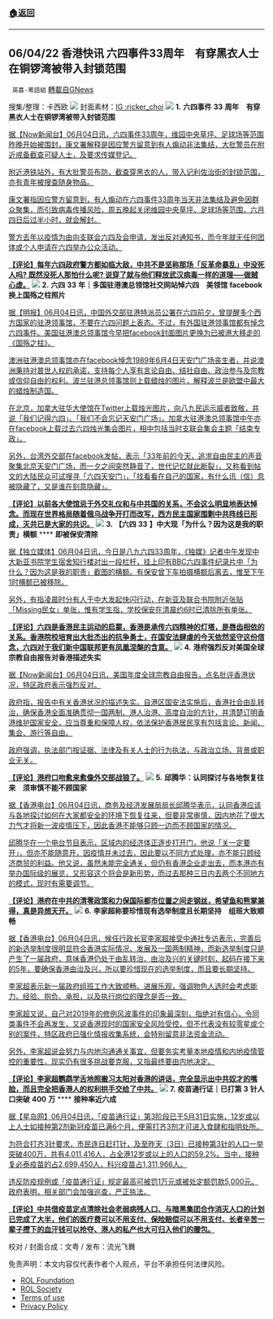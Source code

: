 ###  [:house:返回](README.md)
---


## 06/04/22 香港快讯 六四事件33周年　有穿黑衣人士在铜锣湾被带入封锁范围
` 英喜-粵語組` [轉載自GNews](https://gnews.org/zh-hans/2663780/)

搜集/整理：卡西欧
 ![](https://assets.gnews.org/wp-content/uploads/2022/06/0604fenmian_1654360974.jpg) 
封面素材：[IG :ricker\_choi](https://www.instagram.com/ricker_choi/)
 ![](https://assets.gnews.org/wp-content/uploads/2022/06/2022-06-04-1_1654361130.png) 
**1.** **六四事件** **33** **周年　有穿黑衣人士在铜锣湾被带入封锁范围**
 
[据【Now新闻台】06月04日讯，六四事件33周年，维园中央草坪、足球场等范围昨晚开始被围封，康文署解释是因应警方留意到有人煽动非法集结，大批警员在附近戒备截查可疑人士，及要求传媒登记。](https://news.now.com/home/local/player?newsId=478343)
 
[附近港铁站外，有大批警员布防，截查穿黑衣的人，带入记利佐治街的封锁范围，亦有青年被搜查随身物品。](https://news.now.com/home/local/player?newsId=478343)
 
[康文署指因应警方留意到，有人煽动在六四事件33周年当天非法集结及避免因群众聚集，而引致病毒传播风险，周五晚起关闭维园中央草坪、足球场等范围，六月四日后过半小时，就会解封。](https://news.now.com/home/local/player?newsId=478343)
 
[警方去年以疫情为由向支联会六四及会申请，发出反对通知书，而今年就无任何团体或个人申请在六四举办公众活动。](https://news.now.com/home/local/player?newsId=478343)
 
**[【评论】每年六四政府警方都如临大敌，中共不是坚称那场「反革命暴乱」中没死人吗? 既然没死人那怕什么呢? 说穿了就与他们释放武汉病毒一样的道理—–做贼心虚。](https://news.now.com/home/local/player?newsId=478343)**
 ![](https://assets.gnews.org/wp-content/uploads/2022/06/2022-06-04-2_1654361135.png) 
**2.** **六四** **33** **年｜多国驻港澳总领馆社交网站悼六四　美领馆** **facebook** **换上国殇之柱照片**
 
[据【明报】06月04日讯，中国外交部驻港特派员公署在六四前夕，曾提醒多个西方国家的驻港领事馆，不要在六四问题上表态。不过，有外国驻港领事馆都有悼念六四事件。美国驻港澳总领事馆今早把facebook封面图片更换为已被港大移走的《国殇之柱》。](https://news.mingpao.com/ins/港聞/article/20220604/s00001/1654312991182/六四33年-多國駐港澳總領館社交網站悼六四-美領館facebook換上國殤之柱照片)
 
[澳洲驻港澳总领事馆亦在facebook悼念1989年6月4日天安门广场丧生者，并说澳洲秉持对普世人权的承诺，支持每个人享有言论自由、结社自由、政治参与及宗教或信仰自由的权利。波兰驻港总领事馆则上载蜡烛的图片，解释波兰是欧盟中最大的蜡烛制造国。](https://news.mingpao.com/ins/港聞/article/20220604/s00001/1654312991182/六四33年-多國駐港澳總領館社交網站悼六四-美領館facebook換上國殤之柱照片)
 
[在北京，加拿大驻华大使馆在Twitter上载烛光图片，向八九民运示威者致敬，并说「我们记得六四」、「我们不会忘记天安门广场」。加拿大驻港澳总领事馆中午亦在facebook上载过去六四烛光集会图片，相中包括当时支联会集会主题「结束专政」。](https://news.mingpao.com/ins/港聞/article/20220604/s00001/1654312991182/六四33年-多國駐港澳總領館社交網站悼六四-美領館facebook換上國殤之柱照片)
 
[另外，台湾外交部在facebook发帖，表示「33年前的今天，追求自由民主的声音聚集北京天安门广场，而一夕之间突然静音了，世代记忆就此断裂」，又称看到帖文的大陆民众可试搜寻「六四天安门」，「找看看在自己的国家，有什么讯（信）息被隐藏了，又是谁在刻意隐藏」。](https://news.mingpao.com/ins/港聞/article/20220604/s00001/1654312991182/六四33年-多國駐港澳總領館社交網站悼六四-美領館facebook換上國殤之柱照片)
 
**[【评论】以前各大使馆忌于外交礼仪和与中共国的关系，不会这么明显地表达悼念。而现在世界格局随着俄乌战争开打而改写，西方民主国家围剿中共阵线已形成，灭共已是大家的共识。](https://news.mingpao.com/ins/港聞/article/20220604/s00001/1654312991182/六四33年-多國駐港澳總領館社交網站悼六四-美領館facebook換上國殤之柱照片)**
 ![](https://assets.gnews.org/wp-content/uploads/2022/06/2022-06-04-3_1654361141.png) 
**3.** **【六四** **33** **】中大现「为什么？因为这是我的职责」横额** **** **即被保安清除**
 
[据【独立媒体】06月04日讯，今日是八九六四33周年，《独媒》记者中午发现中大新亚书院学生宿舍知行楼对出一段栏杆，挂上印有BBC六四事件纪录片中「为什么？因为这是我的职责」截图的横额。有保安曾下车拍摄横额后离去，惟至下午1时横额已被移除。](https://www.inmediahk.net/node/社運/【六四33】中大現「為什麼？因為這是我的職責」橫額-即被保安清除)
 
[另外，有指凌晨时分有人于中大发起快闪行动，在新亚及联合书院附近张贴「Missing民女」单张，惟有学生指，学校保安在清晨约6时已清除所有单张。](https://www.inmediahk.net/node/社運/【六四33】中大現「為什麼？因為這是我的職責」橫額-即被保安清除)
 
**[【评论】六四是香港民主运动的启蒙，香港是承传六四精神的灯塔，是唇齿相依的关系。香港院校培育出大批杰出的抗争勇士，在国安法肆虐的今天依然坚守这份信念，六四对于我们新中国联邦更有凤凰涅槃的含意。](https://www.inmediahk.net/node/社運/【六四33】中大現「為什麼？因為這是我的職責」橫額-即被保安清除)**
 ![](https://assets.gnews.org/wp-content/uploads/2022/06/2022-06-04-4_1654361146.png) 
**4.** **港府强烈反对美国全球宗教自由报告对香港描述失实**
 
[据【Now新闻台】06月04日讯，美国年度全球宗教自由报告，点名批评香港状况，特区政府表示强烈反对。](https://news.now.com/home/local/player?newsId=478297)
 
[政府指，报告中有关香港状况的描述失实。自港区国安法实施后，香港社会由乱转治，确保香港全面准确贯彻一国两制、港人治港、高度自治的方针，并清楚订明香港维护国家安全，应当尊重和保障人权，依法保护香港居民享有包括言论、新闻、集会、游行等自由。](https://news.now.com/home/local/player?newsId=478297)
 
[政府强调，执法部门按证据、法律及有关人士的行为执法，与政治立场、背景或职业无关。](https://news.now.com/home/local/player?newsId=478297)
 
**[【评论】港府口吻愈来愈像外交部战狼了。](https://news.now.com/home/local/player?newsId=478297)**
 ![](https://assets.gnews.org/wp-content/uploads/2022/06/2022-06-04-5_1654361153.png) 
**5.** **邱腾华：认同探讨与各地恢复往来　须审慎不能不顾国家**
 
[据【香港电台】06月04日讯，商务及经济发展局局长邱腾华表示，认同香港应该与各地探讨如何在大家都安全的环境下恢复往来，但要非常审慎，因内地花了很大力气才将新一波疫情压下，因此香港不能够只顾一边而不顾国家的情况。](https://news.rthk.hk/rthk/ch/component/k2/1651551-20220604.htm)
 
[邱腾华在一个电台节目表示，区域内的经济体正逐步打开门，他说「关一定要开」，但亦不能随意开，因疫情并未过去，因此要以不同方式处理，亦不能只顾经济商贸的利益。他又说，虽然未能完全通关，但仍有香港企业走出去，而本港亦有举办国际级的展览，又形容这个将会是新形势，而过去那种三日内去两个不同地方的模式，现时有需要调节。](https://news.rthk.hk/rthk/ch/component/k2/1651551-20220604.htm)
 
**[【评论】港府在中共的清零政策和力保国际都市位置之间走钢丝，希望鱼和熊掌兼得，真是异想天开。](https://news.rthk.hk/rthk/ch/component/k2/1651551-20220604.htm)**
 ![](https://assets.gnews.org/wp-content/uploads/2022/06/2022-06-04-6_1654361167.png) 
**6.** **李家超称要珍惜现有选举制度且长期坚持　组班大致顺畅**
 
[据【香港电台】06月04日讯，候任行政长官李家超接受中通社专访表示，完善后的新选举制度很明显符合香港实际情况、发展及一国两制精神，而新选举制度只是产生了一届政府，意味香港仍处于由乱转治、由治及兴的关键时刻，起码在接下来的5年，要确保香港由治及兴，所以要珍惜现在的选举制度，而且要长期坚持。](https://news.rthk.hk/rthk/ch/component/k2/1651532-20220604.htm)
 
[李家超表示新一届政府组班工作大致顺畅、进展乐观，强调物色人选时会考虑能力、经验、抱负、承担，以及执行岗位的理念是否一致。](https://news.rthk.hk/rthk/ch/component/k2/1651532-20220604.htm)
 
[李家超又说，自己对2019年的修例风波事件的印象最深刻，指绝对有信心，令同类事件不会再发生，又说香港现时的国家安全风险受控，但不代表没有较零星或个别的案件，特区政府已强化情报收集系统，会特别留意非法资金流动。](https://news.rthk.hk/rthk/ch/component/k2/1651532-20220604.htm)
 
[另外，李家超说会努力与内地沟通通关事宜，但要务实考量本地疫情和内地疫情管控的重要性，现实仍有很多挑战要克服，又指最终要由内地决定。](https://news.rthk.hk/rthk/ch/component/k2/1651532-20220604.htm)
 
**[【评论】李家超鹦鹉学舌地照搬习太阳对香港的讲话，完全显示出中共奴才的嘴脸，而且完全把香港人的权利拱手交给了中共。](https://news.rthk.hk/rthk/ch/component/k2/1651532-20220604.htm)**
 ![](https://assets.gnews.org/wp-content/uploads/2022/06/2022-06-04-7_1654361160.png) 
**7.** **疫苗通行证｜已打第** **3** **针人口突破** **400** **万** **** **接种率近六成**
 
[据【星岛网】06月04日讯，「疫苗通行证」第3阶段已于5月31日实施，12岁或以上人士如接种第2剂新冠疫苗已满6个月，便需打齐3剂才可进入食肆和指明处所。](https://std.stheadline.com/realtime/article/1842993/即時-港聞-疫苗通行證-已打第3針人口突破400萬-接種率近六成)
 
[为符合打齐3针要求，市民连日赶打针，及至昨天（3日）已接种第3针的人口一举突破400万，共有4,011,416人，占全港12岁或以上的人口的59.2%。当中，接种复必泰疫苗的占2,699,450人，科兴疫苗占1,311,966人。](https://std.stheadline.com/realtime/article/1842993/即時-港聞-疫苗通行證-已打第3針人口突破400萬-接種率近六成)
 
[违反防疫规例或「疫苗通行证」规定最高可被罚1万元或被处定额罚款5,000元。政府表明，相关部门会加强巡查，严正执法。](https://std.stheadline.com/realtime/article/1842993/即時-港聞-疫苗通行證-已打第3針人口突破400萬-接種率近六成)
 
**[【评论】中共借疫苗定点清除社会老弱病残人口、与暗黑集团合作消灭人口的计划已完成了大半，他们的医疗费可以不用支付、保险赔偿可以不用支付、长者辛苦一辈子攒下的血汗钱可以抢夺、港人的私产也大可归入他们的腰包。](https://std.stheadline.com/realtime/article/1842993/即時-港聞-疫苗通行證-已打第3針人口突破400萬-接種率近六成)**
 
校对 / 封面合成：文粤 / 发布：流光飞舞

免责声明：本文内容仅代表作者个人观点，平台不承担任何法律风险。
  
- [ROL Foundation](https://rolfoundation.org/)
- [ROL Society](https://rolsociety.org/)
- [Terms of use](https://gnews.org/terms-of-use-3/)
- [Privacy Policy](https://gnews.org/privacy-policy/)

